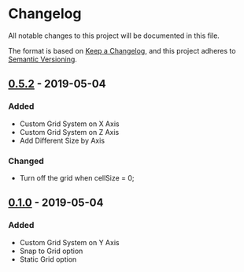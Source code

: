 ﻿# Changelog
All notable changes to this project will be documented in this file.

The format is based on [Keep a Changelog](https://keepachangelog.com/en/1.0.0/),
and this project adheres to [Semantic Versioning](https://semver.org/spec/v2.0.0.html).

## [0.5.2] - 2019-05-04
### Added
- Custom Grid System on X Axis
- Custom Grid System on Z Axis
- Add Different Size by Axis

### Changed
- Turn off the grid when cellSize = 0;

## [0.1.0] - 2019-05-04
### Added
- Custom Grid System on Y Axis
- Snap to Grid option
- Static Grid option

[0.5.2]: https://github.com/DiazTeo/LevelGrid/tree/0.5.2
[0.1.0]: https://github.com/DiazTeo/LevelGrid/tree/0.1.0
